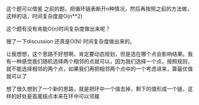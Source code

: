 这个题可以借鉴  之前的题，把循环链表断开n种情况，然后再按照之前的方法做，这样的话，时间复杂度是O(n**2)

这个题有没有肯能O(n)时间复杂度做出来呢？ 

搜了一下discussion 还真是O(N) 时间复杂度做出来的。

让我想想，这个思路不好想啊，肯定要动态规划，但是选在哪个点会影响结果。我有一种感觉我们随机选择两个相邻的点就可以，因为我们选择一个点，按照规则，就不能选择相邻的两个点，如果我们再把相邻两个点中的一个考虑进来，算最优值就可以了


想了很久想到了一个新的思路，就是把环中一个值去掉，剩下的值形成一个链，这样的好处是首尾结点本来在环中可以邻接